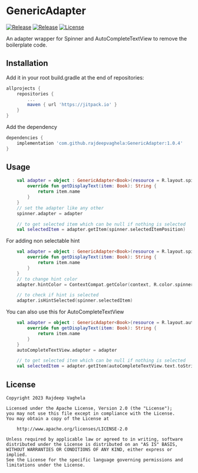 # GenericAdapter
[![Release](https://jitpack.io/v/com.github.rajdeepvaghela/GenericAdapter.svg)](https://jitpack.io/#com.github.rajdeepvaghela/GenericAdapter)
[![Release](https://img.shields.io/github/v/release/rajdeepvaghela/GenericAdapter)](https://github.com/rajdeepvaghela/GenericAdapter/releases)
[![License](https://img.shields.io/badge/License-Apache%202.0-blue.svg)](https://opensource.org/licenses/Apache-2.0)


An adapter wrapper for Spinner and AutoCompleteTextView to remove the boilerplate code. 

## Installation
Add it in your root build.gradle at the end of repositories:
```gradle
allprojects {
    repositories {
    	...
        maven { url 'https://jitpack.io' }
    }
} 
```
Add the dependency
```gradle
dependencies {
    implementation 'com.github.rajdeepvaghela:GenericAdapter:1.0.4'
}
```
## Usage
```kotlin
    val adapter = object : GenericAdapter<Book>(resource = R.layout.spinner_item, list = list) {
        override fun getDisplayText(item: Book): String {
            return item.name
        }
    }
    // set the adapter like any other
    spinner.adapter = adapter

    // to get selected item which can be null if nothing is selected
    val selectedItem = adapter.getItem(spinner.selectedItemPosition)
```
For adding non selectable hint
```kotlin
    val adapter = object : GenericAdapter<Book>(resource = R.layout.spinner_item, list = list, hint = "Select Book") {
        override fun getDisplayText(item: Book): String {
            return item.name
        }
    }
    // to change hint color
    adapter.hintColor = ContextCompat.getColor(context, R.color.spinner_item_hint_color)

    // to check if hint is selected
    adapter.isHintSelected(spinner.selectedItem)
```
You can also use this for AutoCompleteTextView
```kotlin
    val adapter = object : GenericAdapter<Book>(resource = R.layout.auto_complete_item, list = list) {
        override fun getDisplayText(item: Book): String {
            return item.name
        }
    }
    autoCompleteTextView.adapter = adapter

    // to get selected item which can be null if nothing is selected
    val selectedItem = adapter.getItem(autoCompleteTextView.text.toString())
```
## License
```
Copyright 2023 Rajdeep Vaghela

Licensed under the Apache License, Version 2.0 (the "License");
you may not use this file except in compliance with the License.
You may obtain a copy of the License at

    http://www.apache.org/licenses/LICENSE-2.0

Unless required by applicable law or agreed to in writing, software
distributed under the License is distributed on an "AS IS" BASIS,
WITHOUT WARRANTIES OR CONDITIONS OF ANY KIND, either express or implied.
See the License for the specific language governing permissions and
limitations under the License.
```
